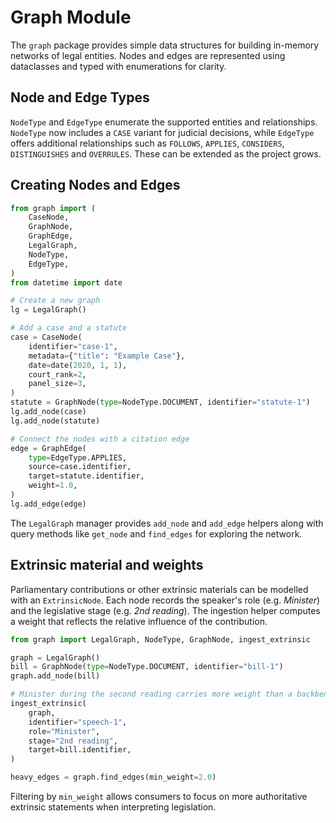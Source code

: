 # Graph Module

The `graph` package provides simple data structures for building in-memory
networks of legal entities. Nodes and edges are represented using dataclasses
and typed with enumerations for clarity.

## Node and Edge Types

`NodeType` and `EdgeType` enumerate the supported entities and relationships.
`NodeType` now includes a `CASE` variant for judicial decisions, while
`EdgeType` offers additional relationships such as `FOLLOWS`, `APPLIES`,
`CONSIDERS`, `DISTINGUISHES` and `OVERRULES`. These can be extended as the
project grows.

## Creating Nodes and Edges

```python
from graph import (
    CaseNode,
    GraphNode,
    GraphEdge,
    LegalGraph,
    NodeType,
    EdgeType,
)
from datetime import date

# Create a new graph
lg = LegalGraph()

# Add a case and a statute
case = CaseNode(
    identifier="case-1",
    metadata={"title": "Example Case"},
    date=date(2020, 1, 1),
    court_rank=2,
    panel_size=3,
)
statute = GraphNode(type=NodeType.DOCUMENT, identifier="statute-1")
lg.add_node(case)
lg.add_node(statute)

# Connect the nodes with a citation edge
edge = GraphEdge(
    type=EdgeType.APPLIES,
    source=case.identifier,
    target=statute.identifier,
    weight=1.0,
)
lg.add_edge(edge)
```

The `LegalGraph` manager provides `add_node` and `add_edge` helpers along with
query methods like `get_node` and `find_edges` for exploring the network.

## Extrinsic material and weights

Parliamentary contributions or other extrinsic materials can be modelled with
an `ExtrinsicNode`. Each node records the speaker's role (e.g. *Minister*) and
the legislative stage (e.g. *2nd reading*). The ingestion helper computes a
weight that reflects the relative influence of the contribution.

```python
from graph import LegalGraph, NodeType, GraphNode, ingest_extrinsic

graph = LegalGraph()
bill = GraphNode(type=NodeType.DOCUMENT, identifier="bill-1")
graph.add_node(bill)

# Minister during the second reading carries more weight than a backbencher
ingest_extrinsic(
    graph,
    identifier="speech-1",
    role="Minister",
    stage="2nd reading",
    target=bill.identifier,
)

heavy_edges = graph.find_edges(min_weight=2.0)
```

Filtering by `min_weight` allows consumers to focus on more authoritative
extrinsic statements when interpreting legislation.
